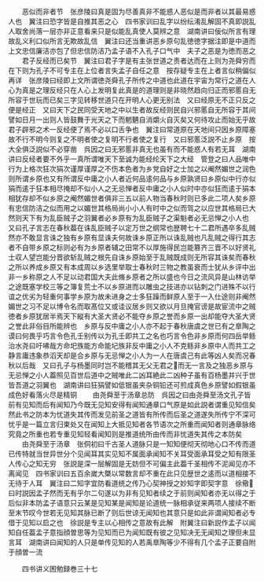 <!-- { "loadSidebar": true } -->
　　恶似而非者节　张彦陵曰真是固为尽善真非不能惑人恶似是而非者以其最易惑人也　翼注曰恐字皆是自推其恶之心　四书家训曰乱字以纷纭淆乱解固不真即説乱人取舍尚落一层亦非正意看来只是似能乱真使人莫辨之意　湖南讲曰佞似所言有理故乱义利口似所言无欺故乱信　翼注曰还当重讲恶乡原句乱徳徳字据注即是中道而上文忠信廉洁亦包了但忠信防洁乃孟子语不入孔子口气中　夫子之恶是为徳而恶之
　　君子反经而已矣节　翼注曰君子字是有主张世道之责者达而在上则为尧舜穷而在下则为孔子不可专主在上位者言失孟子自任之意　按存疑专主在上者言似稍偏似再详　张彦陵曰经即上文所谓徳尧舜孔子所传之中道也此道在宇宙为常行之道在人心为真是之理反经只在人心上发明复此真是的道理则是非晓然趋向归正而邪慝自无所容于世玩而已矣三字见转移世道只在开明人心更无别法　又曰经原无不正只反之便是经正　又曰天下之民同受天地之中以生者故反经则民自兴邪慝自无所容于其间譬如日月一出则人皆鼓舞于光天之下而魍魉自消爝火自灭矣又何待攻止而始无乎故君子辟邪之术一反经便了焉不必以口舌争也　翼注曰常道原在天地间只因乡原障塞故不行不明今则复之不明者使之复明不行者使之复行　又曰邪慝泛説不止乡原　按大全俱泛説似不必穿凿　呉因之曰无邪慝非真无也虽有而不能惑人有若无耳　湖南讲曰反经者要不外乎一真所谓唯天下至诚为能经纶天下之大经　管登之曰人品唯中行为上格次狂次狷次谨厚谨厚之不伤本色者为乡党自好之士加之以阉然媚世之润色则所谓乡原也又有所谓反中庸之小人者近何品逺何品与乡原孰贤曰乡原似中行亦似狷而逺于狂本相尽掩却不似小人之无忌惮者反中庸之小人似时中亦似狂而逺于狷本相犹存却不似乡原之阉然媚世者俱非三五以前人物当春秋时则已多此二项人矣乡原有忠信防洁之似而用之以媚世其格局尚小小人有时中之似而驾之以应世其格局已大然则天下有为乱臣贼子之羽翼者必乡原有为乱臣贼子之渠魁者必无忌惮之小人也　又曰孔子言志在春秋葢在诛乱臣贼子以定万世之纲常也歴聘七十二君所遇卒多乱贼然亦不敢显言诛之独有乡原有显诛夫何故诛乡原正所以诛乱贼也凡乱贼之得行其志者不自带乡原之标则必有为乡原者辅之田常不以厚施得民岂能篡齐三晋不以好贤礼士収人望岂能分晋欲斩乱贼之根先自诛乡原始至于乱贼既成则无所容其诛矣而春秋之所以养成乡原又有本成周以乡选里举取士春秋时三物之教虽衰而士犹从乡评中出非一乡称原之人不足以动君国大夫此脩乡原者之所以盛也今日之流风异是山林访举之途既塞学校三等之簿复荒士不以乡原进而以雕虫之技进亦以钻刺之门进殊不以行谊之优劣为轻重何事学乡原为故未进身之士多狂躁而鲜原人至于一入仕途则非阉然媚世之习不足以博令名而取髙位又或诖议居乡则又欲以月旦掩官谤是故宦流中之贼徳者乡原犹居半焉天下縦有大圣大贤必不能夺乡原之誉而乡原一出却能夺大圣大贤之誉此非俗目所能辨也　乡原与反中庸之小人亦不起于春秋唐虞之世已有之臯陶之谟曰何畏乎巧言令色孔壬别传以为孔壬即共工之名也巧言令色非乡原而何四岳举鲧治水尧曰吁咈哉方命圯族能方命能圮族非反中庸之小人不克鲧非乡原中人而共工之静言庸违象恭滔天却是合乡原与无忌惮之小人为一人在唐虞己有此等凶人矣而况春秋以后哉　又曰孔子与杨墨同时岂不能稽其无父无君之而无一言及之独恶乡原与无忌惮之小人葢照见百世后道中之贼唯此二凶耳絶此二凶种子虽有百杨墨并兴于世皆吾道之羽翼也　湖南讲曰狂狷譬如低银虽夹杂铜铅还可煎成真色乡原譬如假银虽成色好看落火尽是精铜
　　由尧舜至于汤章总防　呉因之曰由尧舜至汤文孔子皆前有见知而后有闻知乃今既无见知安得有闻知通章口气原是如此説者谓重见知信矣然此书之防本为忧道失其传而发见前圣之道皆有所传而后圣之道遂失所传宁不深可忧乎是一篇立言归束处又在闻知上大抵见知者各节语次之所重而闻知者则通章脉络究竟之所重也若专重见知轻看闻知则是推道统所由传而非忧道失其传之本防矣
　　由尧舜至于汤章　张侗初曰千古圣人道脉只是一知知便彻天彻地心口不传而道已传特就当世异世分个见闻耳其实见知不属面承闻知不关耳受面承耳受之知有限圣人传心之知无穷　张説是深一层解固是无妨但不可偏主此葢千圣相传不泥闻见亦不离闻见　四书家训曰五百余嵗大槩以常数言却不重在此只见歴世之逺而以道相接不无待于人耳　翼注曰二知字宜防看道统之传乃心契神授之妙知字即契字意　徐儆曰时説因孟子然而无有乎尔二句遂以为非有见知者续之于前则闻知者亦无以得之于后似非本防孟子语意只云某是见知某是闻知是论道统一脉相承従来两项人接续不断至末节叹今世若无见知其脉已断了则后世谅无闻知也其意只是如此非谓闻知者必专借于见知以启之也　徐説是专主以心相传之意故有此解　附翼注曰新説作孟子以闻知自任葢孟子意指顔曽思等为见知而已为闻知既有彼之见知决无无闻知之理但未显言耳　湖南讲曰闻知的人只是单传见知的人若禹臯陶等少不得有几个孟子正要自附于顔曽一流


　　四书讲义困勉録巻三十七
